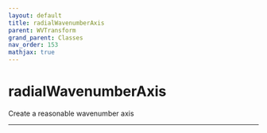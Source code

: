 ```yaml
---
layout: default
title: radialWavenumberAxis
parent: WVTransform
grand_parent: Classes
nav_order: 153
mathjax: true
---
```


#  radialWavenumberAxis

Create a reasonable wavenumber axis


---

